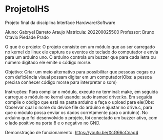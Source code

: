 # ProjetoIHS
Projeto final da disciplina Interface Hardware/Software

Aluno: Gabryel Barreto Araujo
Matricula: 202200025500
Professor: Bruno Otavio Piedade Prado

O que é o projeto: O projeto consiste em um módulo que ao ser carregado no kernel do linux ele captura os eventos do teclado do computador e envia para um arduino uno. O arduino controla um buzzer que para cada letra ou número digitado ele emite o código morse.

Objetivo: Criar um meio alternativo para possibilitar que pessoas cegas ou com deficiência visual possam digitar em um computador(Obs: a pessoa precisa conhecer código morse para interpretar o som)

Instruções: Para compilar o módulo, execute no terminal: make, em seguida carregue o módulo no kernel usando: sudo insmod driver.ko. Em seguida compile o código que está na pasta arduíno e faça o upload para ele(Obs: Observar qual o nome do device file do arduíno e ajustar no drive.c, para que o módulo possa enviar os dados corretamente para o arduíno). No arduino que foi desenvolvido o projeto, foi conectado um buzzer ativo, com o lado positivo na porta 8 e o negativo no GND.

Demonstração de funcionamento: https://youtu.be/XcG66oCnag4
